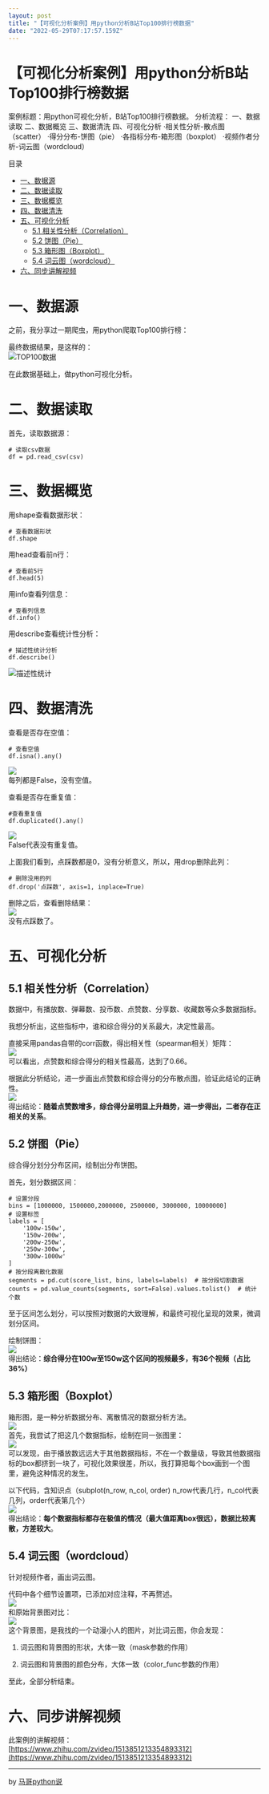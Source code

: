 ```yaml
---
layout: post
title: "【可视化分析案例】用python分析B站Top100排行榜数据"
date: "2022-05-29T07:17:57.159Z"
---
```

【可视化分析案例】用python分析B站Top100排行榜数据
===============================

案例标题：用python可视化分析，B站Top100排行榜数据。 分析流程： 一、数据读取 二、数据概览 三、数据清洗 四、可视化分析 ·相关性分析-散点图（scatter） ·得分分布-饼图（pie） ·各指标分布-箱形图（boxplot） ·视频作者分析-词云图（wordcloud）

目录

*   [一、数据源](#一数据源)
*   [二、数据读取](#二数据读取)
*   [三、数据概览](#三数据概览)
*   [四、数据清洗](#四数据清洗)
*   [五、可视化分析](#五可视化分析)
    *   [5.1 相关性分析（Correlation）](#51-相关性分析correlation)
    *   [5.2 饼图（Pie）](#52-饼图pie)
    *   [5.3 箱形图（Boxplot）](#53-箱形图boxplot)
    *   [5.4 词云图（wordcloud）](#54-词云图wordcloud)
*   [六、同步讲解视频](#六同步讲解视频)

一、数据源
=====

之前，我分享过一期爬虫，用python爬取Top100排行榜：

最终数据结果，是这样的：  
![TOP100数据](https://img2022.cnblogs.com/blog/2864563/202205/2864563-20220529134323250-1541539132.png)

在此数据基础上，做python可视化分析。

二、数据读取
======

首先，读取数据源：

    # 读取csv数据
    df = pd.read_csv(csv)
    

三、数据概览
======

用shape查看数据形状：

    # 查看数据形状
    df.shape
    

用head查看前n行：

    # 查看前5行
    df.head(5)
    

用info查看列信息：

    # 查看列信息
    df.info()
    

用describe查看统计性分析：

    # 描述性统计分析
    df.describe()
    

![描述性统计](https://img2022.cnblogs.com/blog/2864563/202205/2864563-20220529134409597-1000532808.png)

四、数据清洗
======

查看是否存在空值：

    # 查看空值
    df.isna().any()
    

![](https://img2022.cnblogs.com/blog/2864563/202205/2864563-20220529134435658-2113754404.png)  
每列都是False，没有空值。

查看是否存在重复值：

    #查看重复值
    df.duplicated().any()
    

![](https://img2022.cnblogs.com/blog/2864563/202205/2864563-20220529134455726-167621098.png)  
False代表没有重复值。

上面我们看到，点踩数都是0，没有分析意义，所以，用drop删除此列：

    # 删除没用的列
    df.drop('点踩数', axis=1, inplace=True)
    

删除之后，查看删除结果：  
![](https://img2022.cnblogs.com/blog/2864563/202205/2864563-20220529134506501-1371720399.png)  
没有点踩数了。

五、可视化分析
=======

5.1 相关性分析（Correlation）
----------------------

数据中，有播放数、弹幕数、投币数、点赞数、分享数、收藏数等众多数据指标。

我想分析出，这些指标中，谁和综合得分的关系最大，决定性最高。

直接采用pandas自带的corr函数，得出相关性（spearman相关）矩阵：  
![](https://img2022.cnblogs.com/blog/2864563/202205/2864563-20220529134516458-1624684965.png)  
可以看出，点赞数和综合得分的相关性最高，达到了0.66。

根据此分析结论，进一步画出点赞数和综合得分的分布散点图，验证此结论的正确性。  
![](https://img2022.cnblogs.com/blog/2864563/202205/2864563-20220529134533258-1574311824.png)  
得出结论：**随着点赞数增多，综合得分呈明显上升趋势，进一步得出，二者存在正相关的关系**。

5.2 饼图（Pie）
-----------

综合得分划分分布区间，绘制出分布饼图。

首先，划分数据区间：

    # 设置分段
    bins = [1000000, 1500000,2000000, 2500000, 3000000, 10000000]
    # 设置标签
    labels = [
        '100w-150w',
        '150w-200w',
        '200w-250w',
        '250w-300w',
        '300w-1000w'
    ]
    # 按分段离散化数据
    segments = pd.cut(score_list, bins, labels=labels)  # 按分段切割数据
    counts = pd.value_counts(segments, sort=False).values.tolist()  # 统计个数
    

至于区间怎么划分，可以按照对数据的大致理解，和最终可视化呈现的效果，微调划分区间。

绘制饼图：  
![](https://img2022.cnblogs.com/blog/2864563/202205/2864563-20220529134545157-1513267990.png)  
得出结论：**综合得分在100w至150w这个区间的视频最多，有36个视频（占比36%）**

5.3 箱形图（Boxplot）
----------------

箱形图，是一种分析数据分布、离散情况的数据分析方法。  
![](https://img2022.cnblogs.com/blog/2864563/202205/2864563-20220529134556261-847338106.png)  
首先，我尝试了把这几个数据指标，绘制在同一张图里：  
![](https://img2022.cnblogs.com/blog/2864563/202205/2864563-20220529134605492-1581043778.png)  
可以发现，由于播放数远远大于其他数据指标，不在一个数量级，导致其他数据指标的box都挤到一块了，可视化效果很差，所以，我打算把每个box画到一个图里，避免这种情况的发生。

以下代码，含知识点（subplot(n\_row, n\_col, order) n\_row代表几行，n\_col代表几列，order代表第几个）  
![](https://img2022.cnblogs.com/blog/2864563/202205/2864563-20220529134613855-447801702.png)  
得出结论：**每个数据指标都存在极值的情况（最大值距离box很远），数据比较离散，方差较大**。

5.4 词云图（wordcloud）
------------------

针对视频作者，画出词云图。

代码中各个细节设置项，已添加对应注释，不再赘述。  
![](https://img2022.cnblogs.com/blog/2864563/202205/2864563-20220529134622394-2090671890.png)  
和原始背景图对比：  
![](https://img2022.cnblogs.com/blog/2864563/202205/2864563-20220529134629315-2056937094.png)  
这个背景图，是我找的一个动漫小人的图片，对比词云图，你会发现：

1.  词云图和背景图的形状，大体一致（mask参数的作用）
    
2.  词云图和背景图的颜色分布，大体一致（color\_func参数的作用）
    

至此，全部分析结束。

六、同步讲解视频
========

此案例的讲解视频：  
[https://www.zhihu.com/zvideo/1513851213354893312](https://www.zhihu.com/zvideo/1513851213354893312)

* * *

by [马哥python说](https://www.cnblogs.com/mashukui/)